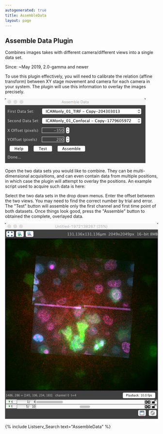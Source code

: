 ```yaml
---
autogenerated: true
title: AssembleData
layout: page
---
```


## Assemble Data Plugin

Combines images takes with different camera/different views into a
single data set.

Since: \~May 2019, 2.0-gamma and newer

To use this plugin effectively, you will need to calibrate the relation
(affine transform) between XY stage movement and camera for each camera
in your system. The plugin will use this information to overlay the
images precisely.

![](media/_AssembleData.png "media/_AssembleData.png")

Open the two data sets you would like to combine. They can be
multi-dimensional acquisitions, and can even contain data from multiple
positions, in which case the plugin will attempt to overlay the
positions. An example script used to acquire such data is here:

Select the two data sets in the drop down menus. Enter the offset
between the two views. You may need to find the correct number by trial
and error. The "Test" button will assemble only the first channel and
first time point of both datasets. Once things look good, press the
"Assemble" button to obtained the complete, overlayed data.

![](media/_AssmbleResult.jpg "media/_AssmbleResult.jpg")

{% include Listserv_Search text="AssembleData" %}


